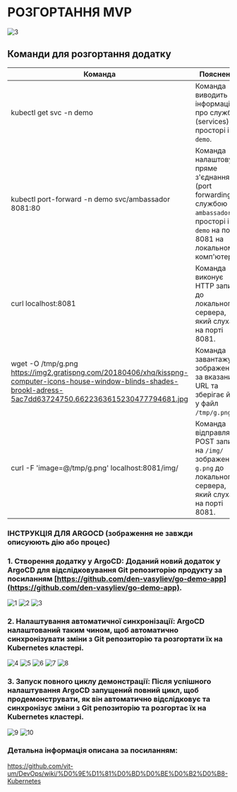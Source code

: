 # РОЗГОРТАННЯ MVP
![3](https://github.com/MikityukVarvara/AsciiArtify/assets/75087866/99112020-aac0-4aab-84d4-eb936e8861b0)

## Команди для розгортання додатку
| Команда                                      | Пояснення                                                                                                  |
|----------------------------------------------|------------------------------------------------------------------------------------------------------------|
| kubectl get svc -n demo                      | Команда виводить інформацію про служби (services) у просторі імен `demo`.                                 |
| kubectl port-forward -n demo svc/ambassador 8081:80 | Команда налаштовує пряме з'єднання (port forwarding) зі службою `ambassador` у просторі імен `demo` на порт 8081 на локальному комп'ютері. |
| curl localhost:8081                          | Команда виконує HTTP запит до локального сервера, який слухає на порті 8081.                              |
| wget -O /tmp/g.png https://img2.gratispng.com/20180406/xhq/kisspng-computer-icons-house-window-blinds-shades-brookl-adress-5ac7dd63724750.6622363615230477794681.jpg | Команда завантажує зображення за вказаним URL та зберігає його у файл `/tmp/g.png`.                         |
| curl -F 'image=@/tmp/g.png' localhost:8081/img/ | Команда відправляє POST запит на `/img/` зображенням `g.png` до локального сервера, який слухає на порті 8081. |


### ІНСТРУКЦІЯ ДЛЯ ARGOCD (зображення не завжди описуюють дію або процес)
### 1. **Створення додатку у ArgoCD:** Доданий новий додаток у ArgoCD для відслідковування Git репозиторію продукту за посиланням [https://github.com/den-vasyliev/go-demo-app](https://github.com/den-vasyliev/go-demo-app).
![1](https://github.com/MikityukVarvara/AsciiArtify/assets/75087866/5e14910c-991c-4af4-8e38-81cbff9f9013)
![2](https://github.com/MikityukVarvara/AsciiArtify/assets/75087866/11cdee88-0cf8-40c5-bb4e-a15ac8838678)
![3](https://github.com/MikityukVarvara/AsciiArtify/assets/75087866/ab1f665a-8e08-4b48-ab1a-c03419d2f740)

### 2. **Налаштування автоматичної синхронізації:** ArgoCD налаштований таким чином, щоб автоматично синхронізувати зміни з Git репозиторію та розгортати їх на Kubernetes кластері.
   
![4](https://github.com/MikityukVarvara/AsciiArtify/assets/75087866/da1d8e3a-6157-4e3b-988a-64cd83268087)
![5](https://github.com/MikityukVarvara/AsciiArtify/assets/75087866/9dfbe9ec-d14c-4466-83ca-1250356d9f8a)
![6](https://github.com/MikityukVarvara/AsciiArtify/assets/75087866/ea01fbbf-0c93-4401-9f66-ebdec642dab0)
![7](https://github.com/MikityukVarvara/AsciiArtify/assets/75087866/a8473dc1-c74c-48f6-b731-0a8b0b2fa8ac)
![8](https://github.com/MikityukVarvara/AsciiArtify/assets/75087866/d540a7cc-04b0-4526-8be6-c24efbf025f0)
### 3.  **Запуск повного циклу демонстрації:** Після успішного налаштування ArgoCD запущений повний цикл, щоб продемонструвати, як він автоматично відслідковує та синхронізує зміни з Git репозиторію та розгортає їх на Kubernetes кластері.
![9](https://github.com/MikityukVarvara/AsciiArtify/assets/75087866/4a26b4b3-7d92-4feb-abea-4e44fee061d8)
![10](https://github.com/MikityukVarvara/AsciiArtify/assets/75087866/4c11681a-4049-40ee-9c18-6ed2258368c0)

### Детальна інформація описана за посиланням:
https://github.com/vit-um/DevOps/wiki/%D0%9E%D1%81%D0%BD%D0%BE%D0%B2%D0%B8-Kubernetes
